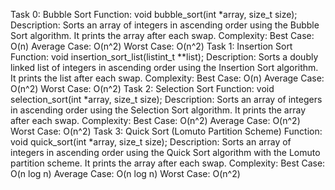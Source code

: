 Task 0: Bubble Sort
Function: void bubble_sort(int *array, size_t size);
Description: Sorts an array of integers in ascending order using the Bubble Sort algorithm. It prints the array after each swap.
Complexity:
Best Case: O(n)
Average Case: O(n^2)
Worst Case: O(n^2)
Task 1: Insertion Sort
Function: void insertion_sort_list(listint_t **list);
Description: Sorts a doubly linked list of integers in ascending order using the Insertion Sort algorithm. It prints the list after each swap.
Complexity:
Best Case: O(n)
Average Case: O(n^2)
Worst Case: O(n^2)
Task 2: Selection Sort
Function: void selection_sort(int *array, size_t size);
Description: Sorts an array of integers in ascending order using the Selection Sort algorithm. It prints the array after each swap.
Complexity:
Best Case: O(n^2)
Average Case: O(n^2)
Worst Case: O(n^2)
Task 3: Quick Sort (Lomuto Partition Scheme)
Function: void quick_sort(int *array, size_t size);
Description: Sorts an array of integers in ascending order using the Quick Sort algorithm with the Lomuto partition scheme. It prints the array after each swap.
Complexity:
Best Case: O(n log n)
Average Case: O(n log n)
Worst Case: O(n^2)
